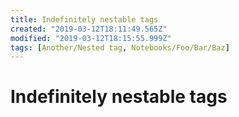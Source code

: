 ```yaml
---
title: Indefinitely nestable tags
created: "2019-03-12T18:11:49.565Z"
modified: "2019-03-12T18:15:55.999Z"
tags: [Another/Nested tag, Notebooks/Foo/Bar/Baz]
---
```


# Indefinitely nestable tags
